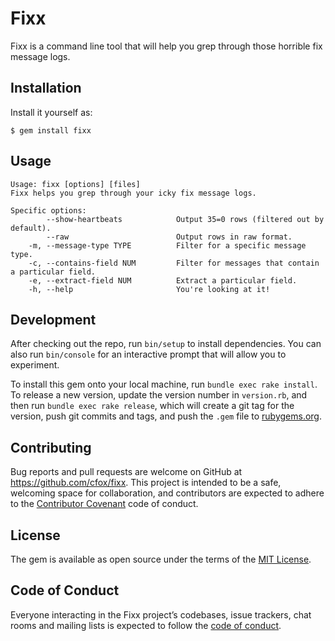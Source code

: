 # Fixx

Fixx is a command line tool that will help you grep through those horrible fix message logs.

## Installation

Install it yourself as:

    $ gem install fixx

## Usage

```
Usage: fixx [options] [files]
Fixx helps you grep through your icky fix message logs.

Specific options:
        --show-heartbeats            Output 35=0 rows (filtered out by default).
        --raw                        Output rows in raw format.
    -m, --message-type TYPE          Filter for a specific message type.
    -c, --contains-field NUM         Filter for messages that contain a particular field.
    -e, --extract-field NUM          Extract a particular field.
    -h, --help                       You're looking at it!
```

## Development

After checking out the repo, run `bin/setup` to install dependencies. You can also run `bin/console` for an interactive prompt that will allow you to experiment.

To install this gem onto your local machine, run `bundle exec rake install`. To release a new version, update the version number in `version.rb`, and then run `bundle exec rake release`, which will create a git tag for the version, push git commits and tags, and push the `.gem` file to [rubygems.org](https://rubygems.org).

## Contributing

Bug reports and pull requests are welcome on GitHub at https://github.com/cfox/fixx. This project is intended to be a safe, welcoming space for collaboration, and contributors are expected to adhere to the [Contributor Covenant](http://contributor-covenant.org) code of conduct.

## License

The gem is available as open source under the terms of the [MIT License](http://opensource.org/licenses/MIT).

## Code of Conduct

Everyone interacting in the Fixx project’s codebases, issue trackers, chat rooms and mailing lists is expected to follow the [code of conduct](https://github.com/cfox/fixx/blob/master/CODE_OF_CONDUCT.md).
